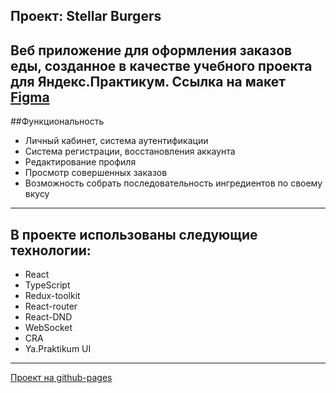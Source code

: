 Проект: Stellar Burgers
---
Веб приложение для оформления заказов еды, созданное в качестве учебного проекта для Яндекс.Практикум.
Ссылка на макет [Figma](https://www.figma.com/file/ocw9a6hNGeAejl4F3G9fp8/React-_-%D0%9F%D1%80%D0%BE%D0%B5%D0%BA%D1%82%D0%BD%D1%8B%D0%B5-%D0%B7%D0%B0%D0%B4%D0%B0%D1%87%D0%B8-(3-%D0%BC%D0%B5%D1%81%D1%8F%D1%86%D0%B0)_external_link?node-id=6291%3A2799)
---
##Функциональность

+ Личный кабинет, система аутентификации
+ Система регистрации, восстановления аккаунта
+ Редактирование профиля
+ Просмотр совершенных заказов
+ Возможность собрать последовательность ингредиентов по своему вкусу
---
## В проекте использованы следующие технологии:

+ React
+ TypeScript
+ Redux-toolkit
+ React-router
+ React-DND
+ WebSocket
+ CRA
+ Ya.Praktikum UI
---
[Проект на github-pages](https://dvortsovs.github.io/react-burger/)